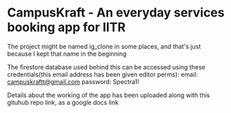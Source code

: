 # CampusKraft - An everyday services booking app for IITR

The project might be named ig_clone in some places, and that's just because I kept that name in the beginning

The firestore database used behind this can be accessed using these credentials(this email address has been given editor perms): email: campuskraftt@gmail.com   password: Spectra1!

Details about the working of the app has been uploaded along with this gituhub repo link, as a google docs link
